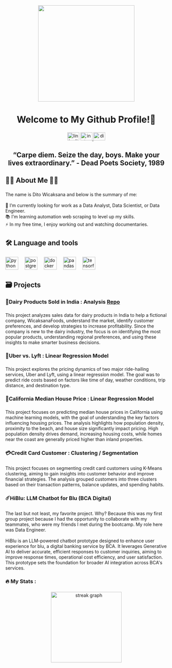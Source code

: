 <div align="center">
  <img height="300" src="https://i.giphy.com/media/v1.Y2lkPTc5MGI3NjExNTUzeWRhNjR2MGRleWxqYWp1bDJ4aXU2NWppcjIzY2loaTljZ21tdCZlcD12MV9pbnRlcm5hbF9naWZfYnlfaWQmY3Q9Zw/xTiIzJSKB4l7xTouE8/giphy.gif"  />
</div>

###

<h1 align="center">Welcome to My Github Profile!🚀</h1>

###

<div align="center">
  <img src="https://raw.githubusercontent.com/maurodesouza/profile-readme-generator/master/src/assets/icons/social/linkedin/default.svg" width="37" height="25" alt="linkedin logo"  />
  <a href="https://www.instagram.com/ditoowp/?hl=en" target="_blank">
    <img src="https://raw.githubusercontent.com/maurodesouza/profile-readme-generator/master/src/assets/icons/social/instagram/default.svg" width="37" height="25" alt="instagram logo"  />
  </a>
  <a href="discordapp.com/users/415825401776963584" target="_blank">
    <img src="https://raw.githubusercontent.com/maurodesouza/profile-readme-generator/master/src/assets/icons/social/discord/default.svg" width="37" height="25" alt="discord logo"  />
  </a>
</div>

###

<h2 align="center">“Carpe diem. Seize the day, boys. Make your lives extraordinary.” - Dead Poets Society, 1989</h2>

###

<h2 align="left">👩‍💻  About Me 👨‍🌾</h2>

###

<p align="left">The name is Dito Wicaksana and below is the summary of me:<br><br>🔭 I’m currently looking for work as a Data Analyst, Data Scientist, or Data Engineer.<br>📚 I'm learning automation web scraping to level up my skills.<br>⚡ In my free time, I enjoy working out and watching documentaries.</p>

###

<h2 align="left">🛠 Language and tools</h2>

###

<div align="left">
  <img src="https://cdn.jsdelivr.net/gh/devicons/devicon/icons/python/python-original.svg" height="40" alt="python logo"  />
  <img width="12" />
  <img src="https://cdn.jsdelivr.net/gh/devicons/devicon/icons/postgresql/postgresql-plain.svg" height="40" alt="postgresql logo"  />
  <img width="12" />
  <img src="https://cdn.jsdelivr.net/gh/devicons/devicon/icons/docker/docker-plain-wordmark.svg" height="40" alt="docker logo"  />
  <img width="12" />
  <img src="https://cdn.jsdelivr.net/gh/devicons/devicon/icons/pandas/pandas-original.svg" height="40" alt="pandas logo"  />
  <img width="12" />
  <img src="https://cdn.jsdelivr.net/gh/devicons/devicon/icons/tensorflow/tensorflow-original.svg" height="40" alt="tensorflow logo"  />
</div>

###

<h2 align="left">🗃️ Projects</h2>

###

<h3 align="left">🐄Dairy Products Sold in India : Analysis <a href="https://github.com/ditoowp/dairy-product-analysis" target="_blank">Repo</a></h3>

###

<p align="left">This project analyzes sales data for dairy products in India to help a fictional company, WicaksanaFoods, understand the market, identify customer preferences, and develop strategies to increase profitability. Since the company is new to the dairy industry, the focus is on identifying the most popular products, understanding regional preferences, and using these insights to make smarter business decisions.</p>

###

<h3 align="left">🚖Uber vs. Lyft : Linear Regression Model</h3>

###

<p align="left">This project explores the pricing dynamics of two major ride-hailing services, Uber and Lyft, using a linear regression model. The goal was to predict ride costs based on factors like time of day, weather conditions, trip distance, and destination type.</p>

###

<h3 align="left">🏡California Median House Price : Linear Regression Model</h3>

###

<p align="left">This project focuses on predicting median house prices in California using machine learning models, with the goal of understanding the key factors influencing housing prices. The analysis highlights how population density, proximity to the beach, and house size significantly impact pricing. High population density drives demand, increasing housing costs, while homes near the coast are generally priced higher than inland properties.</p>

###

<h3 align="left">💳Credit Card Customer : Clustering / Segmentation</h3>

###

<p align="left">This project focuses on segmenting credit card customers using K-Means clustering, aiming to gain insights into customer behavior and improve financial strategies. The analysis grouped customers into three clusters based on their transaction patterns, balance updates, and spending habits.</p>

###

<h3 align="left">☄️HiBlu: LLM Chatbot for Blu (BCA Digital)</h3>

###

<p align="left">The last but not least, my favorite project. Why? Because this was my first group project because I had the opportunity to collaborate with my teammates, who were my friends I met during the bootcamp. My role here was Data Engineer.<br><br>HiBlu is an LLM-powered chatbot prototype designed to enhance user experience for blu, a digital banking service by BCA. It leverages Generative AI to deliver accurate, efficient responses to customer inquiries, aiming to improve response times, operational cost efficiency, and user satisfaction. This prototype sets the foundation for broader AI integration across BCA's services.</p>

###

<h3 align="left">🔥   My Stats :</h3>

###

<div align="center">
  <img src="https://streak-stats.demolab.com?user=ditoowp&locale=en&mode=daily&theme=dark&hide_border=false&border_radius=5&order=3" height="220" alt="streak graph"  />
</div>

###
